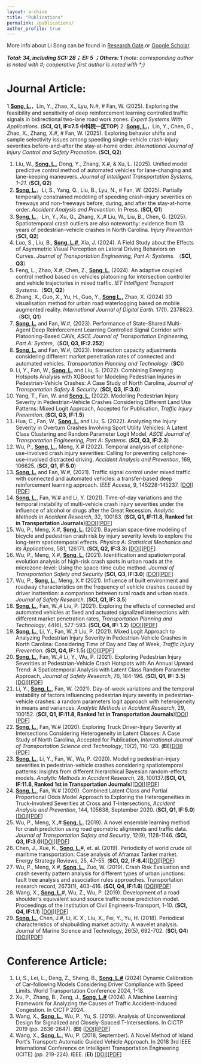 ```yaml
---
layout: archive
title: "Publications"
permalink: /publications/
author_profile: true
---
```

More info about Li Song can be found in [Research Gate](https://www.researchgate.net/profile/Li_Song60).or [Google Scholar](http://scholar.google.com/citations?user=CyNM5yIAAAAJ&hl=enmight).<br>
<!-- The [googlewebsite](https://sites.google.com/view/lisong2019/home) also be helpful.
<a href="https://lisong2019.github.io/lisong.github.io/files/PAPER/Intersections.pdf">[paper2]</a>-->

<!--**Under Review:**
======
_(note: corresponding author is noted with #; cooperative first author is noted with *;)_<br>

1. 
-->
_**Total: 34, including SCI: 28； EI: 5 ；Others: 1** (note: corresponding author is noted with #; cooperative first author is noted with *;)_<be>


**Journal Article:**  
====== 
1.**<u>Song, L.</u>**，Lin, Y., Zhao, X., Lyu, N.#, # Fan, W. (2025). Exploring the feasibility and sensitivity of deep reinforcement learning controlled traffic signals in bidirectional two-lane road work zones. <i>Expert Systems With Applications</i>. (**SCI, Q1, IF=7.5 中科院一区TOP**) 
2. **<u>Song, L.</u>**，Lin, Y., Chen, G., Zhao, X., Zhang, X.#, # Fan, W. (2025). Exploring behavior shifts and sample selectivity issues among speeding single-vehicle crash-injury severities before-and-after the stay-at-home order. <i>International Journal of Injury Control and Safety Promotion</i>. (**SCI, Q2**) 
1. Liu, W., **<u>Song, L.</u>**, Dong, Y., Zhang, X.#, & Xu, L. (2025). Unified model predictive control method of automated vehicles for lane-changing and lane-keeping maneuvers. <i>Journal of Intelligent Transportation Systems, 1–21</i>. (**SCI, Q2**) 
2.  **<u>Song, L.</u>**，Li, S., Yang, Q., Liu, B., Lyu, N., # Fan, W. (2025). Partially temporally constrained modeling of speeding crash-injury severities on freeways and non-freeways before, during, and after the stay-at-home order. <i>Accident Analysis and Prevention</i>. In Press. (**SCI, Q1**)
1. **<u>Song, L.</u>**，Lin, Y., Xu, G., Zhang, X.,# Liu, W., Liu, B., Chen, G. (2025). Spatiotemporal crash outliers are also noteworthy: evidence from 13 years of pedestrian-vehicle crashes in North Carolina. <i>Injury Prevention</i> (**SCI, Q2**) 
2. Luo, S., Liu, B., **<u>Song, L.#</u>**, Xia, J. (2024). A Field Study about the Effects of Asymmetric Visual Perception on Lateral Driving Behaviors on Curves. <i>Journal of Transportation Engineering, Part A: Systems.</i>  （**SCI, Q3**）
3. Feng, L., Zhao, X.#, Chen, Z., **<u>Song, L.</u>** (2024). An adaptive coupled control method based on vehicles platooning for intersection controller and vehicle trajectories in mixed traffic. <i>IET Intelligent Transport Systems.</i>（**SCI, Q2**）
4. Zhang, X., Guo, X., Yu, H., Guo, Y., **<u>Song L.,</u>** Zhao, X. (2024) 3D visualisation method for urban road waterlogging based on mobile augmented reality. <i>International Journal of Digital Earth.</i> 17(1). 2378823.（**SCI, Q1**）
1. **<u>Song, L.</u>** and Fan, W.#, (2023). Performance of State-Shared Multi-Agent Deep Reinforcement Learning Controlled Signal Corridor with Platooning-Based CAVs,  <i>ASCE Journal of Transportation Engineering, Part A: System</i>,（**SCI, Q3, IF:2.252**）
4. **<u>Song, L.</u>** and Fan, W.#, (2023). Intersection capacity adjustments considering different market penetration rates of connected and automated vehicles. <i>Transportation Planning and Technology</i>（**SCI**）
5. Li, Y., Fan, W., **<u>Song, L.</u>** and Liu, S. (2022). Combining Emerging Hotspots Analysis with XGBoost for Modeling Pedestrian Injuries in Pedestrian-Vehicle Crashes: A Case Study of North Carolina, <i>Journal of Transportation Safety & Security</i>. (**SCI, Q3, IF:3.0**) 
6. Yang, T., Fan, W. and **<u>Song, L.</u>** (2022). Modelling Pedestrian Injury Severity in Pedestrian-Vehicle Crashes Considering Different Land Use Patterns: Mixed Logit Approach, Accepted for Publication, <i>Traffic Injury Prevention</i>. (**SCI, Q3, IF:1.5**)
7. Hua, C., Fan, W., **<u>Song, L.</u>** and Liu, S. (2022). Analyzing the Injury Severity in Overturn Crashes Involving Sport Utility Vehicles: A Latent Class Clustering and Random Parameter Logit Model, <i>ASCE Journal of Transportation Engineering, Part A: Systems</i>. (**SCI, Q3, IF:2.3**)
8. Wu, P., **<u>Song, L.,</u>** Meng, X.# (2022). Temporal analysis of cellphone-use-involved crash injury severities: Calling for preventing cellphone-use-involved distracted driving. <i>Accident Analysis and Prevention</i>, 169, 106625. (**SCI, Q1, IF:5.0**)
9. **<u>Song, L.</u>** and Fan, W.#, (2021). Traffic signal control under mixed traffic with connected and automated vehicles: a transfer-based deep reinforcement learning approach. <i>IEEE Access</i>, 9, 145228-145237. \[[DOI](https://doi.org/10.1109/ACCESS.2021.3123273)\]\[<a href="../files/PAPER/Song_2021_IEEE_ACCESS_Traffic_Signal_Control_Under_Mixed_Traffic_With_Connected_and_Automated_Vehicles_A_Transfer-Based_Deep_Reinforcement_Learning_Approach.pdf">PDF</a>\]
10. **<u>Song, L.</u>**, Fan, W.# and Li, Y. (2021). Time-of-day variations and the temporal instability of multi-vehicle crash injury severities under the influence of alcohol or drugs after the Great Recession. <i>Analytic Methods in Accident Research</i>, 32, 100183. (**SCI, Q1, IF:11.8, Ranked 1st in Transportation Journals**)\[[DOI](https://doi.org/10.1016/j.amar.2021.100183)\]\[<a href="../files/PAPER/Song_AMAR_2021_Time-of-day variations and the temporal instability of multi-vehicle crash injury severities under the influence of alcohol or drugs after the Great Recession.pdf">PDF</a>\]
11. Wu, P., Meng, X.#, **<u>Song, L.</u>** (2021). Bayesian space-time modeling of bicycle and pedestrian crash risk by injury severity levels to explore the long-term spatiotemporal effects. <i>Physica A: Statistical Mechanics and its Applications</i>, 581, 126171. (**SCI, Q2, IF:3.3**) \[[DOI](https://doi.org/10.1016/j.physa.2021.126171)\]\[<a href="../files/PAPER/WU_2021_PhysA_Bayesian space–time modeling of bicycle and pedestrian crash risk by injury severity levels to explore the long-term spatiotemporal effects.pdf">PDF</a>\]
12. Wu, P., Meng, X.#, **<u>Song, L.</u>** (2021). Identification and spatiotemporal evolution analysis of high-risk crash spots in urban roads at the microzone-level: Using the space-time cube method. <i>Journal of Transportation Safety and Security</i> (**SCI, Q3, IF:3.0**) \[[DOI](https://doi.org/10.1080/19439962.2021.1938323)\]\[<a href="../files/PAPER/WU_2021_JTSS_Identification and spatiotemporal evolution analysis of high risk crash spots in urban roads at the microzone level Using the space time cube method.pdf">PDF</a>\]
13. Wu, P., **<u>Song, L.</u>**, Meng, X.# (2021). Influence of built environment and roadway characteristics on the frequency of vehicle crashes caused by driver inattention: a comparison between rural roads and urban roads. <i>Journal of Safety Research</i>. (**SCI, Q1, IF: 3.5**)
14. **<u>Song, L.</u>**,  Fan, W.,# Liu, P. (2021). Exploring the effects of connected and automated vehicles at fixed and actuated signalized intersections with different market penetration rates, <i>Transportation Planning and Technology</i>, 44(6), 577-593. (**SCI, Q4, IF: 1.2**) \[[DOI](https://doi.org/10.1080/03081060.2021.1943129)\]\[<a href="../files/PAPER/Song_TPT_2021_Exploring the effects of connected and automated vehicles at fixed and actuated signalized intersections with different market penetration rates.pdf">PDF</a>\]
15. **<u>Song, L.</u>**, Li, Y., Fan, W.,# Liu, P. (2021). Mixed Logit Approach to Analyzing Pedestrian Injury Severity in Pedestrian-Vehicle Crashes in North Carolina: Considering Time of Day and Day of Week, <i>Traffic Injury Prevention</i>. (**SCI, Q4, IF: 1.5**) \[[DOI](https://doi.org/10.1080/15389588.2021.1940983)\]\[<a href="../files/PAPER/Song_TIP_2021_Mixed logit approach to analyzing pedestrian injury severity in pedestrian vehicle crashes in North Carolina Considering time of day and day of week.pdf">PDF</a>\]
17. **<u>Song, L.</u>**, Fan, W.,# Li, Y., Wu, P. (2021). Exploring Pedestrian Injury Severities at Pedestrian-Vehicle Crash Hotspots with An Annual Upward Trend: A Spatiotemporal Analysis with Latent Class Random Parameter Approach, <i>Journal of Safety Research</i>, 76, 184-196. (**SCI, Q1, IF: 3.5**)\[[DOI](https://doi.org/10.1016/j.jsr.2020.12.008)\]\[<a href="../files/PAPER/Song_2021_JSR.pdf">PDF</a>\]
20. Li, Y., **<u>Song, L.</u>**, Fan, W. (2021). Day-of-week variations and the temporal instability of factors influencing pedestrian injury severity in pedestrian-vehicle crashes: a random parameters logit approach with heterogeneity in means and variances. <i>Analytic Methods in Accident Research</i>, 29, 100152. (**SCI, Q1, IF:11.8, Ranked 1st in Transportation Journals**)\[[DOI](https://doi.org/10.1016/j.amar.2020.100152)\]\[<a href="../files/PAPER/Li-AMAR-2021-Day-of-week-variations-temporal-instability-pedestrian-injury.pdf">PDF</a>\]
23. **<u>Song, L.</u>**, Fan, W.# (2020). Exploring Truck Driver-Injury Severity at Intersections Considering Heterogeneity in Latent Classes: A Case Study of North Carolina, Accepted for Publication, <i>International Journal of Transportation Science and Technology</i>, 10(2), 110-120. (**EI**)\[[DOI](https://doi.org/10.1016/j.ijtst.2020.12.006)\]\[<a href="../files/PAPER/Song_2021_IJIST.pdf">PDF</a>\]
26. **<u>Song, L.</u>**, Li, Y., Fan, W., Wu, P. (2020). Modeling pedestrian-injury severities in pedestrian-vehicle crashes considering spatiotemporal patterns: insights from different hierarchical Bayesian random-effects models. <i>Analytic Methods in Accident Research</i>, 28, 100137.(**SCI, Q1, IF:11.8, Ranked 1st in Transportation Journals**)\[[DOI](https://doi.org/10.1016/j.amar.2020.100137)\]\[<a href="../files/PAPER/Song_AMAR_2020_pedestrian-vehicle_crashes_considering_spatiotemporal_patterns.pdf">PDF</a>\]
29. **<u>Song, L.</u>**, Fan, W.# (2020). Combined Latent Class and Partial Proportional Odds Model Approach to Exploring the Heterogeneities in Truck-Involved Severities at Cross and T-Intersections, <i>Accident Analysis and Prevention</i>, 144, 105638, September 2020. (**SCI, Q1, IF:5.0**)\[[DOI](https://doi.org/10.1016/j.aap.2020.105638)\]\[<a href="../files/PAPER/Song_AAP_2020_Latent_Class_and_Partial_Proportional_Odds_Model_Truck-Involved_Severities_at_Cross_and_T-Intersections.pdf">PDF</a>\]
32. Wu, P., Meng, X.,# **<u>Song, L.</u>** (2019). A novel ensemble learning method for crash prediction using road geometric alignments and traffic data. <i>Journal of Transportation Safety and Security</i>, 12(9), 1128-1146. (**SCI, Q3, IF:3.0**)\[[DOI](https://doi.org/10.1080/19439962.2019.1579288)\]\[<a href="../files/PAPER/Wu-JTSS_2019_ensemble-learning-crash-prediction.pdf">PDF</a>\]
35. Chen, J., Xue, K., **<u>Song, L.</u>**#, et. al. (2019). Periodicity of world crude oil maritime transportation: Case analysis of Aframax Tanker market. Energy Strategy Reviews, 25, 47-55.  (**SCI, Q2, IF:6.4**)\[[DOI](https://doi.org/10.1016/j.esr.2019.100363)\]\[<a href="../files/PAPER/EnergyStrategyReviews2019-4.pdf">PDF</a>\]
38. Wu, P., Meng, X.#, **<u>Song, L.</u>**, Zuo, W. (2019). Crash Risk Evaluation and crash severity pattern analysis for different types of urban junctions: fault tree analysis and association rules approaches. Transportation research record, 2673(1), 403-416.  (**SCI, Q4, IF:1.6**) \[[DOI](https://doi.org/10.1177/0361198118822817)\]\[<a href="../files/PAPER/Wu_TRR-Crash-Risk-Evaluation.pdf">PDF</a>\]
41. Wang, X., **<u>Song, L.</u>**#, Wu, Z., Wu, P. (2019). Development of a road shoulder's equivalent sound source traffic noise prediction model. Proceedings of the Institution of Civil Engineers-Transport, 1-10. (**SCI, Q4, IF:1.1**) \[[DOI](https://doi.org/10.1680/jtran.18.00105)\]\[<a href="../files/PAPER/ICE_t_2018_traffic_noise.pdf">PDF</a>\]
50. **<u>Song, L.</u>**, Chen, J.#, Li, K. X., Liu, X., Fei, Y., Yu, H. (2018). Periodical characteristics of shipbuilding market activity: A wavelet analysis. Journal of Marine Science and Technology, 26(5), 692-702. (**SCI, Q4**)\[[DOI](https://jmst.ntou.edu.tw/marine/26-5/692-702.pdf)\]\[<a href="../files/PAPER/JMST2018-Periodic_Characteristics_of_Shipbuilding_Activity.pdf">PDF</a>\]

**Conference Article:**  
====== 
1. Li, S., Lei, L., Deng, Z., Sheng, B., **<u>Song, L.#</u>** (2024) Dynamic Calibration of Car-following Models Considering Driver Compliance with Speed Limits. World Transportation Conference 2024, 1-18.
2. Xu, P., Zhang, B., Zeng, J., **<u>Song, L.#</u>** (2024). A Machine Learning Framework for Analyzing the Causes of Traffic Accident-Induced Congestion. In CICTP 2024.
44. Wang, X., **<u>Song, L.</u>**, Wu, P., Yu, S. (2019). Analysis of Unconventional Design for Signalized and Closely-Spaced T-Intersections. In CICTP 2019 (pp. 2636-2647). (**EI**) \[[DOI](https://doi.org/10.1061/9780784482292.229)\]\[<a href="../files/PAPER/cota2019.pdf">PDF</a>\]
47. Wang, X., **<u>Song, L.</u>**, Wu, P. (2018, September). A Novel Method of Island Port's Transport: Automatic Guided Vehicle Approach. In 2018 3rd IEEE International Conference on Intelligent Transportation Engineering (ICITE) (pp. 219-224). IEEE. (**EI**) \[[DOI](https://doi.org/10.1109/ICITE.2018.8492567)\]\[<a href="../files/PAPER/ICITE2018-8.pdf">PDF</a>\]
